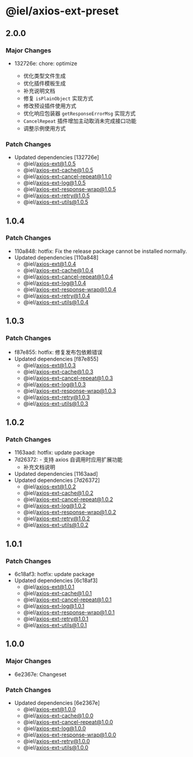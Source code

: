 # @iel/axios-ext-preset

## 2.0.0

### Major Changes

- 132726e: chore: optimize

  - 优化类型文件生成
  - 优化插件模板生成
  - 补充说明文档
  - 修复 `isPlainObject` 实现方式
  - 修改预设插件使用方式
  - 优化响应包装器 `getResponseErrorMsg` 实现方式
  - `CancelRepeat` 插件增加主动取消未完成接口功能
  - 调整示例使用方式

### Patch Changes

- Updated dependencies [132726e]
  - @iel/axios-ext@1.0.5
  - @iel/axios-ext-cache@1.0.5
  - @iel/axios-ext-cancel-repeat@1.1.0
  - @iel/axios-ext-log@1.0.5
  - @iel/axios-ext-response-wrap@1.0.5
  - @iel/axios-ext-retry@1.0.5
  - @iel/axios-ext-utils@1.0.5

## 1.0.4

### Patch Changes

- 110a848: hotfix: Fix the release package cannot be installed normally.
- Updated dependencies [110a848]
  - @iel/axios-ext@1.0.4
  - @iel/axios-ext-cache@1.0.4
  - @iel/axios-ext-cancel-repeat@1.0.4
  - @iel/axios-ext-log@1.0.4
  - @iel/axios-ext-response-wrap@1.0.4
  - @iel/axios-ext-retry@1.0.4
  - @iel/axios-ext-utils@1.0.4

## 1.0.3

### Patch Changes

- f87e855: hotfix: 修复发布包依赖错误
- Updated dependencies [f87e855]
  - @iel/axios-ext@1.0.3
  - @iel/axios-ext-cache@1.0.3
  - @iel/axios-ext-cancel-repeat@1.0.3
  - @iel/axios-ext-log@1.0.3
  - @iel/axios-ext-response-wrap@1.0.3
  - @iel/axios-ext-retry@1.0.3
  - @iel/axios-ext-utils@1.0.3

## 1.0.2

### Patch Changes

- 1163aad: hotfix: update package
- 7d26372: - 支持 axios 自调用时应用扩展功能
  - 补充文档说明
- Updated dependencies [1163aad]
- Updated dependencies [7d26372]
  - @iel/axios-ext@1.0.2
  - @iel/axios-ext-cache@1.0.2
  - @iel/axios-ext-cancel-repeat@1.0.2
  - @iel/axios-ext-log@1.0.2
  - @iel/axios-ext-response-wrap@1.0.2
  - @iel/axios-ext-retry@1.0.2
  - @iel/axios-ext-utils@1.0.2

## 1.0.1

### Patch Changes

- 6c18af3: hotfix: update package
- Updated dependencies [6c18af3]
  - @iel/axios-ext@1.0.1
  - @iel/axios-ext-cache@1.0.1
  - @iel/axios-ext-cancel-repeat@1.0.1
  - @iel/axios-ext-log@1.0.1
  - @iel/axios-ext-response-wrap@1.0.1
  - @iel/axios-ext-retry@1.0.1
  - @iel/axios-ext-utils@1.0.1

## 1.0.0

### Major Changes

- 6e2367e: Changeset

### Patch Changes

- Updated dependencies [6e2367e]
  - @iel/axios-ext@1.0.0
  - @iel/axios-ext-cache@1.0.0
  - @iel/axios-ext-cancel-repeat@1.0.0
  - @iel/axios-ext-log@1.0.0
  - @iel/axios-ext-response-wrap@1.0.0
  - @iel/axios-ext-retry@1.0.0
  - @iel/axios-ext-utils@1.0.0
